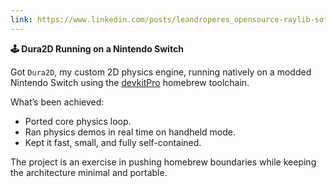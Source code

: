 ```yaml
---
link: https://www.linkedin.com/posts/leandroperes_opensource-raylib-softwaredevelopment-activity-7313211647190302720-TF-u
---
```


**🕹️ Dura2D Running on a Nintendo Switch**

Got `Dura2D`, my custom 2D physics engine, running natively on a modded Nintendo Switch using the [devkitPro](https://devkitpro.org) homebrew toolchain.

What’s been achieved:

- Ported core physics loop.
- Ran physics demos in real time on handheld mode.
- Kept it fast, small, and fully self-contained.

The project is an exercise in pushing homebrew boundaries while keeping the architecture minimal and portable.
